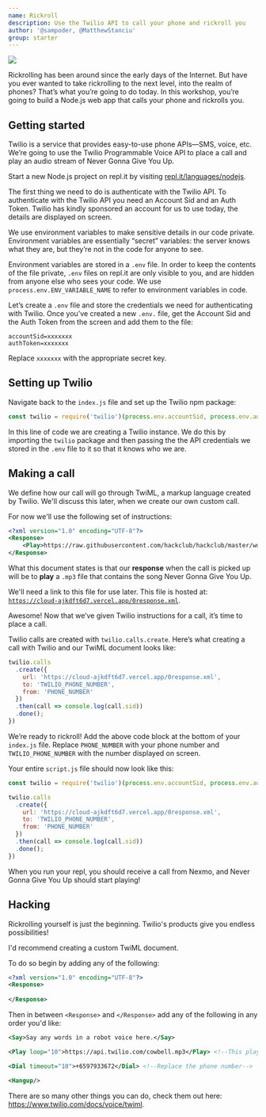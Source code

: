 ```yaml
---
name: Rickroll
description: Use the Twilio API to call your phone and rickroll you
author: '@sampoder, @MatthewStanciu'
group: starter
---
```


[![](https://img.youtube.com/vi/dQw4w9WgXcQ/0.jpg)](https://www.youtube.com/watch?v=dQw4w9WgXcQ)

Rickrolling has been around since the early days of the Internet. But have you ever wanted to take rickrolling to the next level, into the realm of phones? That’s what you’re going to do today. In this workshop, you’re going to build a Node.js web app that calls your phone and rickrolls you.

## Getting started

Twilio is a service that provides easy-to-use phone APIs—SMS, voice, etc. We’re going to use the Twilio Programmable Voice API to place a call and play an audio stream of Never Gonna Give You Up.

Start a new Node.js project on repl.it by visiting [repl.it/languages/nodejs](https://repl.it/languages/nodejs).

The first thing we need to do is authenticate with the Twilio API. To authenticate with the Twilio API you need an Account Sid and an Auth Token. Twilio has kindly sponsored an account for us to use today, the details are displayed on screen.

We use environment variables to make sensitive details in our code private. Environment variables are essentially “secret” variables: the server knows what they are, but they’re not in the code for anyone to see.

Environment variables are stored in a `.env` file. In order to keep the contents of the file private, `.env` files on repl.it are only visible to you, and are hidden from anyone else who sees your code. We use `process.env.ENV_VARIABLE_NAME` to refer to environment variables in code.

Let’s create a `.env` file and store the credentials we need for authenticating with Twilio. Once you’ve created a new `.env.` file, get the Account Sid and the Auth Token from the screen and add them to the file:

```
accountSid=xxxxxxx
authToken=xxxxxxx
```

Replace `xxxxxxx` with the appropriate secret key.

## Setting up Twilio

Navigate back to the `index.js` file and set up the Twilio npm package:

```js
const twilio = require('twilio')(process.env.accountSid, process.env.authToken);
```

In this line of code we are creating a Twilio instance. We do this by importing the `twilio` package and then passing the the API credentials we stored in the `.env` file to it so that it knows who we are.

## Making a call

We define how our call will go through TwiML, a markup language created by Twilio. We'll discuss this later, when we create our own custom call. 

For now we'll use the following set of instructions:

```xml
<?xml version="1.0" encoding="UTF-8"?>
<Response>
    <Play>https://raw.githubusercontent.com/hackclub/hackclub/master/workshops/rick_roll/never-gonna-give-you-up.mp3</Play>
</Response>
```

What this document states is that our **response** when the call is picked up will be to **play** a `.mp3` file that contains the song Never Gonna Give You Up. 

We'll need a link to this file for use later. This file is hosted at: [`https://cloud-ajkdft6d7.vercel.app/0response.xml`](https://cloud-ajkdft6d7.vercel.app/0response.xml).

Awesome! Now that we’ve given Twilio instructions for a call, it’s time to place a call.

Twilio calls are created with `twilio.calls.create`. Here’s what creating a call with Twilio and our TwiML document looks like:

```js
twilio.calls
  .create({
    url: 'https://cloud-ajkdft6d7.vercel.app/0response.xml',
    to: 'TWILIO_PHONE_NUMBER',
    from: 'PHONE_NUMBER'
  })
  .then(call => console.log(call.sid))
  .done();
})
```

We’re ready to rickroll! Add the above code block at the bottom of your `index.js` file. Replace `PHONE_NUMBER` with your phone number and `TWILIO_PHONE_NUMBER` with the number displayed on screen.

Your entire `script.js` file should now look like this:

```js
const twilio = require('twilio')(process.env.accountSid, process.env.authToken);

twilio.calls
  .create({
    url: 'https://cloud-ajkdft6d7.vercel.app/0response.xml',
    to: 'TWILIO_PHONE_NUMBER',
    from: 'PHONE_NUMBER'
  })
  .then(call => console.log(call.sid))
  .done();
})
```

When you run your repl, you should receive a call from Nexmo, and Never Gonna Give You Up should start playing!

## Hacking

Rickrolling yourself is just the beginning. Twilio's products give you endless possibilities! 

I'd recommend creating a custom TwiML document.

To do so begin by adding any of the following:

```xml
<?xml version="1.0" encoding="UTF-8"?>
<Response>
    
</Response>
```

Then in between `<Response>` and `</Response>` add any of the following in any order you'd like:

```xml
<Say>Say any words in a robot voice here.</Say>
```

```xml
<Play loop="10">https://api.twilio.com/cowbell.mp3</Play> <!--This plays the cowbell sound 10 times. To change the sound replace: https://api.twilio.com/cowbell.mp3. To change the amount of times replace: 10.-->
```

```xml
<Dial timeout="10">+6597933672</Dial> <!--Replace the phone number-->
```

```xml
<Hangup/>
```

There are so many other things you can do, check them out here: https://www.twilio.com/docs/voice/twiml.

<br />
<br />